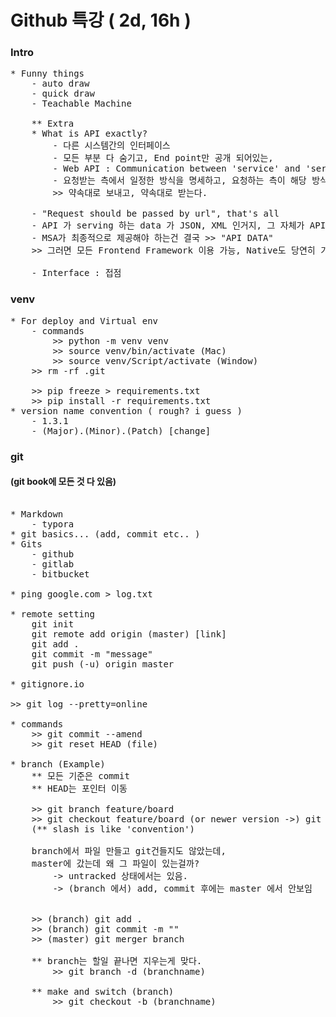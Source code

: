 # Github 특강 ( 2d, 16h )


### Intro
<pre>
* Funny things 
    - auto draw
    - quick draw
    - Teachable Machine
    
    ** Extra
    * What is API exactly?
        - 다른 시스템간의 인터페이스
        - 모든 부분 다 숨기고, End point만 공개 되어있는, 
        - Web API : Communication between 'service' and 'service'
        - 요청받는 측에서 일정한 방식을 명세하고, 요청하는 측이 해당 방식대로 요청을 하면 되는,
        >> 약속대로 보내고, 약속대로 받는다.
    
    - "Request should be passed by url", that's all
    - API 가 serving 하는 data 가 JSON, XML 인거지, 그 자체가 API 인건 아님!
    - MSA가 최종적으로 제공해야 하는건 결국 >> "API DATA"
    >> 그러면 모든 Frontend Framework 이용 가능, Native도 당연히 가능

    - Interface : 접점
</pre>

### venv
<pre>
* For deploy and Virtual env
    - commands
        >> python -m venv venv
        >> source venv/bin/activate (Mac)
        >> source venv/Script/activate (Window)
    >> rm -rf .git
    
    >> pip freeze > requirements.txt
    >> pip install -r requirements.txt
* version name convention ( rough? i guess )
    - 1.3.1
    - (Major).(Minor).(Patch) [change]
</pre>


### git
#### (git book에 모든 것 다 있음)
<pre>

* Markdown
    - typora
* git basics... (add, commit etc.. )
* Gits
    - github
    - gitlab
    - bitbucket

* ping google.com > log.txt

* remote setting
    git init
    git remote add origin (master) [link]
    git add .
    git commit -m "message"
    git push (-u) origin master

* gitignore.io

>> git log --pretty=online

* commands
    >> git commit --amend
    >> git reset HEAD (file)

* branch (Example)
    ** 모든 기준은 commit
    ** HEAD는 포인터 이동

    >> git branch feature/board 
    >> git checkout feature/board (or newer version ->) git switch feature/board
    (** slash is like 'convention')

    branch에서 파일 만들고 git건들지도 않았는데,
    master에 갔는데 왜 그 파일이 있는걸까? 
        -> untracked 상태에서는 있음.
        -> (branch 에서) add, commit 후에는 master 에서 안보임 


    >> (branch) git add .
    >> (branch) git commit -m ""
    >> (master) git merger branch

    ** branch는 할일 끝나면 지우는게 맞다.
        >> git branch -d (branchname)
    
    ** make and switch (branch)
        >> git checkout -b (branchname)
</pre>